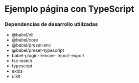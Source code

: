 # Ejemplo página con TypeScript

### Dependencias de desarrollo utilizadas
* @babel/cli
* @babel/core
* @babel/preset-env
* @babel/preset-typescript
* babel-plugin-remove-import-export
* tsc-watch
* typescript
* axios
* uikit